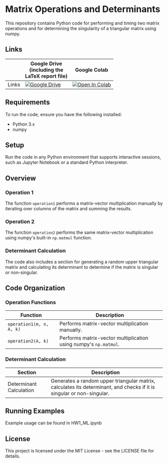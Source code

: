 # Matrix Operations and Determinants

This repository contains Python code for performing and timing two matrix operations and for determining the singularity of a triangular matrix using numpy.

## Links

||Google Drive <br />(including the <br /> LaTeX report file)|Google Colab|
|---|---|---|
| Links | [![Google Drive](https://img.shields.io/badge/Google%20Drive-4285F4?style=for-the-badge&logo=googledrive&logoColor=white)](https://drive.google.com/drive/folders/1rCjhaq3HmOCN6Dbk9RsoH3KxrtYfMG6I?usp=sharing) | [![Open In Colab](https://colab.research.google.com/assets/colab-badge.svg)](https://colab.research.google.com/drive/1IELeB6DIhU7UsWqWyqJv2AYvPXrwGk72) |

## Requirements
To run the code, ensure you have the following installed:
- Python 3.x
- numpy

## Setup
Run the code in any Python environment that supports interactive sessions, such as Jupyter Notebook or a standard Python interpreter.

## Overview

### Operation 1
The function `operation1` performs a matrix-vector multiplication manually by iterating over columns of the matrix and summing the results.

### Operation 2
The function `operation2` performs the same matrix-vector multiplication using numpy's built-in `np.matmul` function.

### Determinant Calculation
The code also includes a section for generating a random upper triangular matrix and calculating its determinant to determine if the matrix is singular or non-singular.

## Code Organization

### Operation Functions
| Function | Description |
|---|---|
| `operation1(m, n, A, k)` | Performs matrix-vector multiplication manually. |
| `operation2(A, k)` | Performs matrix-vector multiplication using numpy's `np.matmul`. |

### Determinant Calculation
| Section | Description |
|---|---|
| Determinant Calculation | Generates a random upper triangular matrix, calculates its determinant, and checks if it is singular or non-singular. |

## Running Examples
Example usage can be found in HW1_ML.ipynb

## License
This project is licensed under the MIT License - see the LICENSE file for details.
